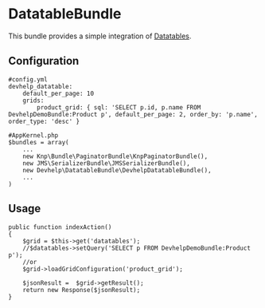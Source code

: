 DatatableBundle
================================

This bundle provides a simple integration of [Datatables](http://datatables.net/).

Configuration
------------
    #config.yml
    devhelp_datatable:
        default_per_page: 10
        grids:
            product_grid: { sql: 'SELECT p.id, p.name FROM DevhelpDemoBundle:Product p', default_per_page: 2, order_by: 'p.name', order_type: 'desc' }

    #AppKernel.php
    $bundles = array(
        ...
        new Knp\Bundle\PaginatorBundle\KnpPaginatorBundle(),
        new JMS\SerializerBundle\JMSSerializerBundle(),
        new Devhelp\DatatableBundle\DevhelpDatatableBundle(),
        ...
    )

Usage
------------
    public function indexAction()
    {
        $grid = $this->get('datatables');
        //$datatables->setQuery('SELECT p FROM DevhelpDemoBundle:Product p');
        //or
        $grid->loadGridConfiguration('product_grid');

        $jsonResult =  $grid->getResult();
        return new Response($jsonResult);
    }